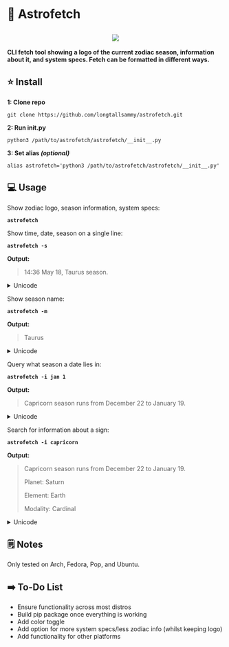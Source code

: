 <h1>🔮 Astrofetch</h1>
<h2 align=center>
  <img src="https://github.com/longtallsammy/astrofetch/assets/66911338/70f3813b-f371-4203-88c6-df621cf66431">
</h2>
<p><b>CLI fetch tool showing a logo of the current zodiac season, information about it, and system specs. Fetch can be formatted in different ways.</b></p>
<h2>⭐ Install</h2>
<p><b>1: Clone repo</b>
  
    git clone https://github.com/longtallsammy/astrofetch.git
<b>2: Run init.py</b>

    python3 /path/to/astrofetch/astrofetch/__init__.py
<b>3: Set alias *(optional)*</b>
    
    alias astrofetch='python3 /path/to/astrofetch/astrofetch/__init__.py'
</p>
<h2>💻 Usage</h2>
<p>Show zodiac logo, season information, system specs:
<b>
    
    astrofetch
  
</b>
</p>
<p>Show time, date, season on a single line:
<b>
    
    astrofetch -s
  
</b>
<b>Output:</b>
    
  >   14:36 May 18, Taurus season.
    
</p>
<details>
<summary>Unicode</summary>
  <p>
  <b>

    astrofetch -s -u
    
  </b>
  <b>Output:</b>

  >  14:36  ♉
    
  </p>
</details>

<p>Show season name:
<b>
    
    astrofetch -m
  
</b>
<b>Output:</b>
    
  >   Taurus
       
</p>
<details>
<summary>Unicode</summary>
  <p>
  <b>

    astrofetch -m -u
    
  </b>
  <b>Output:</b>

  >   ♉
    
  </p>
</details>
<p>Query what season a date lies in:
<b>
    
    astrofetch -i jan 1
  
</b>
<b>Output:</b>
    
   >  Capricorn season runs from December 22 to January 19.
    
</p>
<details>
<summary>Unicode</summary>
  <p>
  <b>

    astrofetch -i jan 1 -u
    
  </b>
  <b>Output:</b>

   >  ♑
    
  </p>
</details>
<p>Search for information about a sign:
 <b>

    astrofetch -i capricorn
    
 </b>
 <b>Output:</b>

   >  Capricorn season runs from December 22 to January 19.
   > 
   >  Planet: Saturn
   > 
   >  Element: Earth
   > 
   >  Modality: Cardinal
    
</p>
<details>
 <summary>Unicode</summary>  
  <p>
  <b>

    astrofetch -i capricorn -u
    
  </b>
  <b>Output:</b>
  
   >  ♑ Dec 22 -> Jan 19
  </p>
</details>
<h2>🗒️ Notes</h2>
<p>Only tested on Arch, Fedora, Pop, and Ubuntu.</p>
<h2>➡️ To-Do List</h2>
<p> 

  - Ensure functionality across most distros
  - Build pip package once everything is working
  - Add color toggle
  - Add option for more system specs/less zodiac info (whilst keeping logo)
  - Add functionality for other platforms</p>
